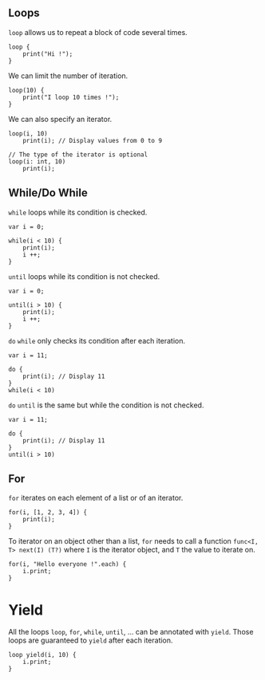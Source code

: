 ## Loops

`loop` allows us to repeat a block of code several times.
```grimoire
loop {
	print("Hi !");
}
```
We can limit the number of iteration.
```grimoire
loop(10) {
	print("I loop 10 times !");
}
```
We can also specify an iterator.
```grimoire
loop(i, 10)
	print(i); // Display values from 0 to 9

// The type of the iterator is optional
loop(i: int, 10)
	print(i);
```

## While/Do While

`while` loops while its condition is checked.
```grimoire
var i = 0;

while(i < 10) {
	print(i);
	i ++;
}
```

`until` loops while its condition is not checked.
```grimoire
var i = 0;

until(i > 10) {
	print(i);
	i ++;
}
```

`do` `while` only checks its condition after each iteration.
```grimoire
var i = 11;

do {
	print(i); // Display 11
}
while(i < 10)
```

`do` `until` is the same but while the condition is not checked.
```grimoire
var i = 11;

do {
	print(i); // Display 11
}
until(i > 10)
```

## For

`for` iterates on each element of a list or of an iterator.
```grimoire
for(i, [1, 2, 3, 4]) {
	print(i);
}
```
To iterator on an object other than a list, `for` needs to call a function `func<I, T> next(I) (T?)` where `I` is the iterator object, and `T` the value to iterate on.
```grimoire
for(i, "Hello everyone !".each) {
	i.print;
}
```

# Yield

All the loops `loop`, `for`, `while`, `until`, … can be annotated with `yield`.
Those loops are guaranteed to `yield` after each iteration.
```grimoire
loop yield(i, 10) {
    i.print;
}
```